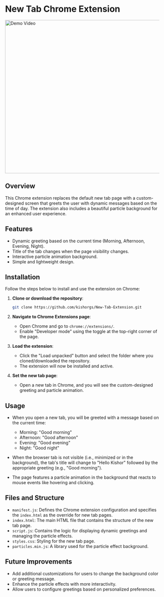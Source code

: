 # New Tab Chrome Extension

<img src="Demo.gif" alt="Demo Video" width="800" height="500"/>

## Overview

This Chrome extension replaces the default new tab page with a custom-designed screen that greets the user with dynamic messages based on the time of day. The extension also includes a beautiful particle background for an enhanced user experience.

## Features

- Dynamic greeting based on the current time (Morning, Afternoon, Evening, Night).
- Title of the tab changes when the page visibility changes.
- Interactive particle animation background.
- Simple and lightweight design.

## Installation

Follow the steps below to install and use the extension on Chrome:

1. **Clone or download the repository**:
   ```bash
   git clone https://github.com/kishorgs/New-Tab-Extension.git
   ```

2. **Navigate to Chrome Extensions page**:
   - Open Chrome and go to `chrome://extensions/`.
   - Enable "Developer mode" using the toggle at the top-right corner of the page.

3. **Load the extension**:
   - Click the "Load unpacked" button and select the folder where you cloned/downloaded the repository.
   - The extension will now be installed and active.

4. **Set the new tab page**:
   - Open a new tab in Chrome, and you will see the custom-designed greeting and particle animation.

## Usage

- When you open a new tab, you will be greeted with a message based on the current time:
  - Morning: "Good morning"
  - Afternoon: "Good afternoon"
  - Evening: "Good evening"
  - Night: "Good night"
  
- When the browser tab is not visible (i.e., minimized or in the background), the tab's title will change to "Hello Kishor" followed by the appropriate greeting (e.g., "Good morning").

- The page features a particle animation in the background that reacts to mouse events like hovering and clicking.

## Files and Structure

- `manifest.js`: Defines the Chrome extension configuration and specifies the `index.html` as the override for new tab pages.
- `index.html`: The main HTML file that contains the structure of the new tab page.
- `script.js`: Contains the logic for displaying dynamic greetings and managing the particle effects.
- `styles.css`: Styling for the new tab page.
- `particles.min.js`: A library used for the particle effect background.

## Future Improvements

- Add additional customizations for users to change the background color or greeting message.
- Enhance the particle effects with more interactivity.
- Allow users to configure greetings based on personalized preferences.
